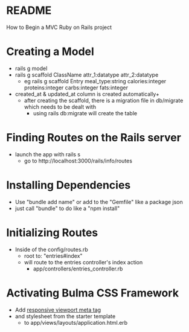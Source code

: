 # README
How to Begin a MVC Ruby on Rails project

# Creating a Model
- rails g model
- rails g scaffold ClassName attr_1:datatype attr_2:datatype
  - eg rails g scaffold Entry meal_type:string calories:integer proteins:integer carbs:integer fats:integer
- created_at & updated_at column is created automatically+
  - after creating the scaffold, there is a migration file in db/migrate which needs to be dealt with
    - using rails db:migrate will create the table

# Finding Routes on the Rails server
- launch the app with rails s
  - go to http://localhost:3000/rails/info/routes

# Installing Dependencies
- Use "bundle add name" or add to the "Gemfile" like a package json
- just call "bundle" to do like a "npm install"

# Initializing Routes
- Inside of the config/routes.rb
  - root to: "entries#index" 
  - will route to the entries controller's index action
    - app/controllers/entries_controller.rb

# Activating Bulma CSS Framework
- Add [responsive viewport meta tag](https://bulma.io/documentation/overview/start/)
- and stylesheet from the starter template
  - to app/views/layouts/application.html.erb


